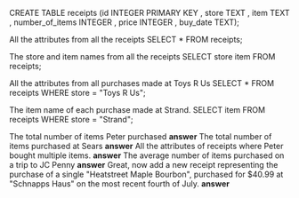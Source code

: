 CREATE TABLE receipts (id INTEGER PRIMARY KEY , store  TEXT , item TEXT , number_of_items INTEGER , price INTEGER , buy_date TEXT);


All the attributes from all the receipts
SELECT * FROM receipts;

The store and item names from all the receipts
SELECT store item FROM receipts;

All the attributes from all purchases made at Toys R Us
SELECT * FROM receipts WHERE store = "Toys R Us";

The item name of each purchase made at Strand.
SELECT item  FROM receipts WHERE store = "Strand";

The total number of items Peter purchased
**answer**
The total number of items purchased at Sears
**answer**
All the attributes of receipts where Peter bought multiple items.
**answer**
The average number of items purchased on a trip to JC Penny
**answer**
Great, now add a new receipt representing the purchase of a single "Heatstreet Maple Bourbon", purchased for $40.99 at "Schnapps Haus" on the most recent fourth of July.
**answer**